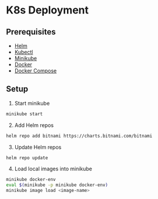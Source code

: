 # K8s Deployment

## Prerequisites

- [Helm](https://helm.sh/docs/intro/install/)
- [Kubectl](https://kubernetes.io/docs/tasks/tools/install-kubectl/)
- [Minikube](https://minikube.sigs.k8s.io/docs/start/)
- [Docker](https://docs.docker.com/get-docker/)
- [Docker Compose](https://docs.docker.com/compose/install/)

## Setup

1. Start minikube

```bash
minikube start
```

2. Add Helm repos

```bash
helm repo add bitnami https://charts.bitnami.com/bitnami
```

3. Update Helm repos

```bash
helm repo update
```

4. Load local images into minikube

```bash
minikube docker-env
eval $(minikube -p minikube docker-env)
minikube image load <image-name>
```
